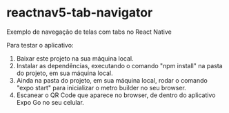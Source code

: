 # reactnav5-tab-navigator
Exemplo de navegação de telas com tabs no React Native

Para testar o aplicativo:

1. Baixar este projeto na sua máquina local.
2. Instalar as dependências, executando o comando "npm install" na pasta do projeto, em sua máquina local.
3. Ainda na pasta do projeto, em sua máquina local, rodar o comando "expo start" para inicializar o metro builder no seu browser.
4. Escanear o QR Code que aparece no browser, de dentro do aplicativo Expo Go no seu celular.
